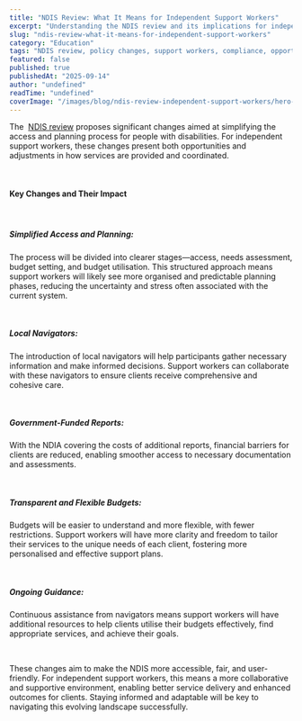 ```yaml
---
title: "NDIS Review: What It Means for Independent Support Workers"
excerpt: "Understanding the NDIS review and its implications for independent support workers. Key changes, opportunities, and preparation strategies."
slug: "ndis-review-what-it-means-for-independent-support-workers"
category: "Education"
tags: "NDIS review, policy changes, support workers, compliance, opportunities"
featured: false
published: true
publishedAt: "2025-09-14"
author: "undefined"
readTime: "undefined"
coverImage: "/images/blog/ndis-review-independent-support-workers/hero-image.svg"
---
```


<p>The &nbsp;<a href="https://www.ndisreview.gov.au/">NDIS review</a> proposes significant changes aimed at simplifying the access and planning process for people with disabilities. For independent support workers, these changes present both opportunities and adjustments in how services are provided and coordinated.</p><p>‍</p><h4>Key Changes and Their Impact</h4><p>‍</p><h5>Simplified Access and Planning: </h5><p>The process will be divided into clearer stages—access, needs assessment, budget setting, and budget utilisation. This structured approach means support workers will likely see more organised and predictable planning phases, reducing the uncertainty and stress often associated with the current system.</p><p>‍</p><h5>Local Navigators: </h5><p>The introduction of local navigators will help participants gather necessary information and make informed decisions. Support workers can collaborate with these navigators to ensure clients receive comprehensive and cohesive care.</p><p>‍</p><h5>Government-Funded Reports: </h5><p>With the NDIA covering the costs of additional reports, financial barriers for clients are reduced, enabling smoother access to necessary documentation and assessments.</p><p>‍</p><h5>Transparent and Flexible Budgets: </h5><p>Budgets will be easier to understand and more flexible, with fewer restrictions. Support workers will have more clarity and freedom to tailor their services to the unique needs of each client, fostering more personalised and effective support plans.</p><p>‍</p><h5>Ongoing Guidance: </h5><p>Continuous assistance from navigators means support workers will have additional resources to help clients utilise their budgets effectively, find appropriate services, and achieve their goals.</p><p>‍</p><p>These changes aim to make the NDIS more accessible, fair, and user-friendly. For independent support workers, this means a more collaborative and supportive environment, enabling better service delivery and enhanced outcomes for clients. Staying informed and adaptable will be key to navigating this evolving landscape successfully.</p><p>‍</p>